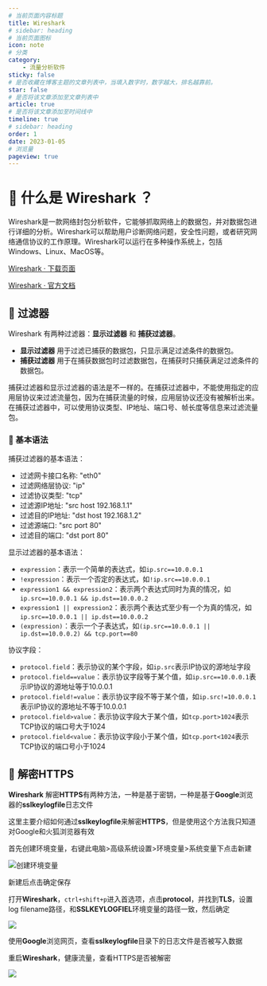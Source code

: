 ```yaml
---
# 当前页面内容标题
title: Wireshark
# sidebar: heading
# 当前页面图标
icon: note
# 分类
category:
    - 流量分析软件
sticky: false
# 是否收藏在博客主题的文章列表中，当填入数字时，数字越大，排名越靠前。
star: false
# 是否将该文章添加至文章列表中
article: true
# 是否将该文章添加至时间线中
timeline: true
# sidebar: heading
order: 1
date: 2023-01-05
# 浏览量
pageview: true
---
```


# 📖 什么是 Wireshark ？

Wireshark是一款网络封包分析软件，它能够抓取网络上的数据包，并对数据包进行详细的分析。Wireshark可以帮助用户诊断网络问题，安全性问题，或者研究网络通信协议的工作原理。Wireshark可以运行在多种操作系统上，包括Windows、Linux、MacOS等。

[Wireshark · 下载页面](https://www.wireshark.org/download.html)

[Wireshark · 官方文档](https://www.wireshark.org/docs/)

## 📑 过滤器

Wireshark 有两种过滤器：**显示过滤器** 和 **捕获过滤器**。

- **显示过滤器** 用于过滤已捕获的数据包，只显示满足过滤条件的数据包。
- **捕获过滤器** 用于在捕获数据包时过滤数据包，在捕获时只捕获满足过滤条件的数据包。

捕获过滤器和显示过滤器的语法是不一样的。在捕获过滤器中，不能使用指定的应用层协议来过滤流量包，因为在捕获流量的时候，应用层协议还没有被解析出来。在捕获过滤器中，可以使用协议类型、IP地址、端口号、帧长度等信息来过滤流量包。

### 📑 基本语法

捕获过滤器的基本语法：

- 过滤网卡接口名称: "eth0"
- 过滤网络层协议: "ip"
- 过滤协议类型: "tcp"
- 过滤源IP地址: "src host 192.168.1.1"
- 过滤目的IP地址: "dst host 192.168.1.2"
- 过滤源端口: "src port 80"
- 过滤目的端口: "dst port 80"

显示过滤器的基本语法：

- `expression`：表示一个简单的表达式，如`ip.src==10.0.0.1`
- `!expression`：表示一个否定的表达式，如`!ip.src==10.0.0.1`
- `expression1 && expression2`：表示两个表达式同时为真的情况，如`ip.src==10.0.0.1 && ip.dst==10.0.0.2`
- `expression1 || expression2`：表示两个表达式至少有一个为真的情况，如`ip.src==10.0.0.1 || ip.dst==10.0.0.2`
- `(expression)`：表示一个子表达式，如`(ip.src==10.0.0.1 || ip.dst==10.0.0.2) && tcp.port==80`

协议字段：

- `protocol.field`：表示协议的某个字段，如`ip.src`表示IP协议的源地址字段
- `protocol.field==value`：表示协议字段等于某个值，如`ip.src==10.0.0.1`表示IP协议的源地址等于10.0.0.1
- `protocol.field!=value`：表示协议字段不等于某个值，如`ip.src!=10.0.0.1`表示IP协议的源地址不等于10.0.0.1
- `protocol.field>value`：表示协议字段大于某个值，如`tcp.port>1024`表示TCP协议的端口号大于1024
- `protocol.field<value`：表示协议字段小于某个值，如`tcp.port<1024`表示TCP协议的端口号小于1024

## 📑 解密HTTPS

**Wireshark** 解密**HTTPS**有两种方法，一种是基于密钥，一种是基于**Google**浏览器的**sslkeylogfile**日志文件

这里主要介绍如何通过**sslkeylogfile**来解密**HTTPS**，但是使用这个方法我只知道对Google和火狐浏览器有效

首先创建环境变量，右键此电脑>高级系统设置>环境变量>系统变量下点击新建

![创建环境变量](/blog_img/hjbl.png)

新建后点击确定保存

打开**Wireshark**，`ctrl+shift+p`进入首选项，点击**protocol**，并找到**TLS**，设置log filename路径，和**SSLKEYLOGFIEL**环境变量的路径一致，然后确定

![](/blog_img/tlsbj.png)

使用**Google**浏览网页，查看**sslkeylogfile**目录下的日志文件是否被写入数据

重启**Wireshark**，健康流量，查看HTTPS是否被解密

![](/blog_img/jmhttps.png)
